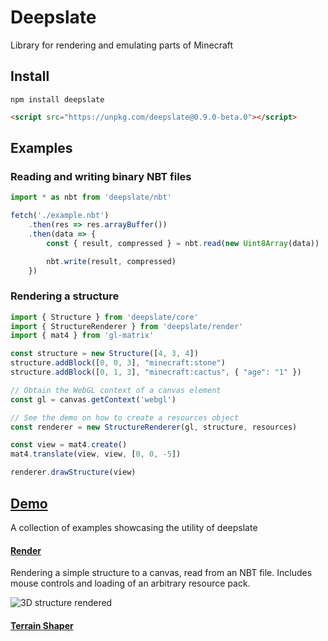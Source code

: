 # Deepslate
Library for rendering and emulating parts of Minecraft

## Install
```
npm install deepslate
```
```html
<script src="https://unpkg.com/deepslate@0.9.0-beta.0"></script>
```

## Examples

### Reading and writing binary NBT files
```ts
import * as nbt from 'deepslate/nbt'

fetch('./example.nbt')
	.then(res => res.arrayBuffer())
	.then(data => {
		const { result, compressed } = nbt.read(new Uint8Array(data))

		nbt.write(result, compressed)
	})
```

### Rendering a structure
```ts
import { Structure } from 'deepslate/core'
import { StructureRenderer } from 'deepslate/render'
import { mat4 } from 'gl-matrix'

const structure = new Structure([4, 3, 4])
structure.addBlock([0, 0, 3], "minecraft:stone")
structure.addBlock([0, 1, 3], "minecraft:cactus", { "age": "1" })

// Obtain the WebGL context of a canvas element
const gl = canvas.getContext('webgl')

// See the demo on how to create a resources object
const renderer = new StructureRenderer(gl, structure, resources)

const view = mat4.create()
mat4.translate(view, view, [0, 0, -5])

renderer.drawStructure(view)
```

## [Demo](https://misode.github.io/deepslate/)
A collection of examples showcasing the utility of deepslate

#### [Render](https://misode.github.io/deepslate/render/)
Rendering a simple structure to a canvas, read from an NBT file.
Includes mouse controls and loading of an arbitrary resource pack.

![3D structure rendered](https://user-images.githubusercontent.com/17352009/131235802-ed6c6617-f054-4312-b567-f2692196bfaa.png)

#### [Terrain Shaper](https://misode.github.io/deepslate/terrainshaper/)
